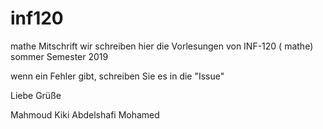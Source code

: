 # inf120
mathe Mitschrift
wir schreiben hier die Vorlesungen von INF-120 ( mathe) sommer Semester 2019

wenn ein Fehler gibt, schreiben Sie es in die "Issue"

Liebe Grüße

Mahmoud Kiki
Abdelshafi Mohamed
